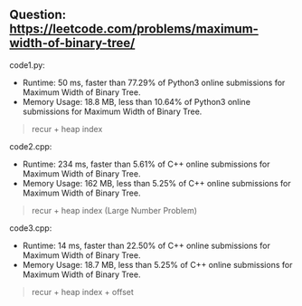## Question: https://leetcode.com/problems/maximum-width-of-binary-tree/

code1.py:
* Runtime: 50 ms, faster than 77.29% of Python3 online submissions for Maximum Width of Binary Tree.
* Memory Usage: 18.8 MB, less than 10.64% of Python3 online submissions for Maximum Width of Binary Tree.
> recur + heap index

code2.cpp:
* Runtime: 234 ms, faster than 5.61% of C++ online submissions for Maximum Width of Binary Tree.
* Memory Usage: 162 MB, less than 5.25% of C++ online submissions for Maximum Width of Binary Tree.
> recur + heap index (Large Number Problem)

code3.cpp:
* Runtime: 14 ms, faster than 22.50% of C++ online submissions for Maximum Width of Binary Tree.
* Memory Usage: 18.7 MB, less than 5.25% of C++ online submissions for Maximum Width of Binary Tree.
> recur + heap index + offset